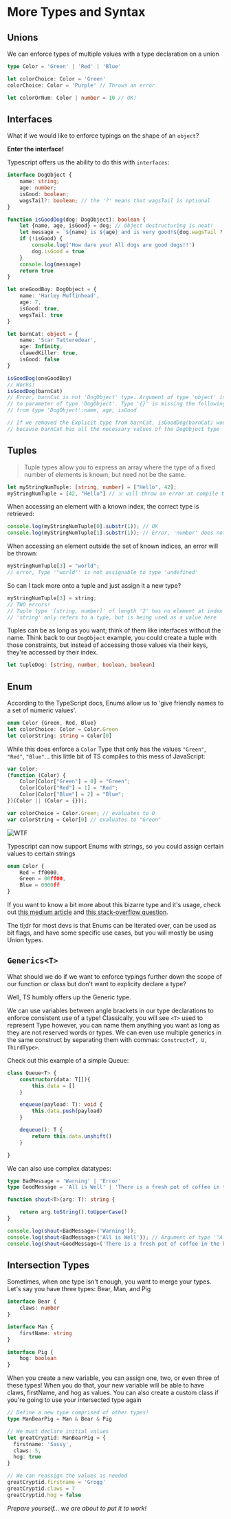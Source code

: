 # More Types and Syntax

## Unions

We can enforce types of multiple values with a type declaration on a union

```typescript
type Color = 'Green' | 'Red' | 'Blue'

let colorChoice: Color = 'Green' 
colorChoice: Color = 'Purple' // Throws an error

let colorOrNum: Color | number = 10 // OK!
```

## Interfaces

What if we would like to enforce typings on the shape of an `object`?

**Enter the interface!**

Typescript offers us the ability to do this with `interfaces`:

```typescript
interface DogObject {
    name: string;
    age: number;
    isGood: boolean;
    wagsTail?: boolean; // the '?' means that wagsTail is optional
}

function isGoodDog(dog: DogObject): boolean {
    let {name, age, isGood} = dog; // Object destructuring is neat!
    let message = `${name} is ${age} and is very good!${dog.wagsTail ? ' wag, wag, wag' : ''}`
    if (!isGood) {
        console.log('How dare you! All dogs are good dogs!!')
        dog.isGood = true
    }
    console.log(message)
    return true
}

let oneGoodBoy: DogObject = {
    name: 'Harley Muffinhead',
    age: 7,
    isGood: true,
    wagsTail: true 
}

let barnCat: object = {
    name: 'Scar Tatteredear',
    age: Infinity,
    clawedKiller: true,
    isGood: false
}

isGoodDog(oneGoodBoy) 
// Works!
isGoodDog(barnCat) 
// Error, barnCat is not 'DogObject' type. Argument of type 'object' is not assignable 
// to parameter of type 'DogObject'. Type '{}' is missing the following properties 
// from type 'DogObject':name, age, isGood

// If we removed the Explicit type from barnCat, isGoodDog(barnCat) would work 
// because barnCat has all the necessary values of the DogObject type
```

## Tuples

> Tuple types allow you to express an array where the type of a fixed number of elements is known, but need not be the same.

```typescript
let myStringNumTuple: [string, number] = ["Hello", 42];
myStringNumTuple = [42, "Hello"] // ☠️ will throw an error at compile time
```

When accessing an element with a known index, the correct type is retrieved:

```typescript
console.log(myStringNumTuple[0].substr(1)); // OK
console.log(myStringNumTuple[1].substr(1)); // Error, 'number' does not have 'substr'
```

When accessing an element outside the set of known indices, an error will be thrown:

```typescript
myStringNumTuple[3] = "world"; 
// error, Type '"world"' is not assignable to type 'undefined'
```

So can I tack more onto a tuple and just assign it a new type?

```typescript
myStringNumTuple[3] = string; 
// TWO errors!
// Tuple type '[string, number]' of length '2' has no element at index '3'
// 'string' only refers to a type, but is being used as a value here
```

Tuples can be as long as you want; think of them like interfaces without the name. Think back to our `DogObject` example, you could create a tuple with those constraints, but instead of accessing those values via their keys, they're accessed by their index.

```typescript
let tupleDog: [string, number, boolean, boolean]
```

## Enum

According to the TypeScript docs, Enums allow us to 'give friendly names to a set of numeric values'.

```typescript
enum Color {Green, Red, Blue}
let colorChoice: Color = Color.Green
let colorString: string = Color[0]
```

While this does enforce a `Color` Type that only has the values `"Green"`, `"Red"`, `"Blue"`... this little bit of TS compiles to this mess of JavaScript:

```javascript
var Color;
(function (Color) {
    Color[Color["Green"] = 0] = "Green";
    Color[Color["Red"] = 1] = "Red";
    Color[Color["Blue"] = 2] = "Blue";
})(Color || (Color = {}));

var colorChoice = Color.Green; // evaluates to 0
var colorString = Color[0] // evaluates to "Green"
```

![WTF](https://media.giphy.com/media/ukGm72ZLZvYfS/giphy.gif)

Typescript can now support Enums with strings, so you could assign certain values to certain strings

```typescript
enum Color {
    Red = ff0000,
    Green = 00ff00,
    Blue = 0000ff
}
```

If you want to know a bit more about this bizarre type and it's usage, check out [this medium article](https://medium.com/@KevinBGreene/typescript-enums-and-polymorphism-with-type-matching-fc3dc74b031c) and [this stack-overflow question](https://stackoverflow.com/questions/40275832/typescript-has-unions-so-are-enums-redundant).

The tl;dr for most devs is that Enums can be iterated over, can be used as bit flags, and have some specific use cases, but you will mostly be using Union types.

## `Generics<T>`

What should we do if we want to enforce typings further down the scope of our function or class but don't want to explicity declare a type?

Well, TS humbly offers up the Generic type.

We can use variables between angle brackets in our type declarations to enforce consistent use of a type! Classically, you will see `<T>` used to represent Type however, you can name them anything you want as long as they are not reserved words or types. We can even use multiple generics in the same construct by separating them with commas: `Construct<T, U, ThirdType>`.

Check out this example of a simple Queue:

```typescript
class Queue<T> {
    constructor(data: T[]){
        this.data = []
    }

    enqueue(payload: T): void {
        this.data.push(payload)
    }

    dequeue(): T {
        return this.data.unshift()
    }

}
```

We can also use complex datatypes:

```typescript
type BadMessage = 'Warning' | 'Error'
type GoodMessage = 'All is Well' | 'There is a fresh pot of coffee in the kitchen' 

function shout<T>(arg: T): string {

    return arg.toString().toUpperCase()
}

console.log(shout<BadMessage>('Warning'));
console.log(shout<BadMessage>('All is Well')); // Argument of type '"All is Well"' is not assignable to parameter of type 'BadMessage'.
console.log(shout<GoodMessage>('There is a fresh pot of coffee in the kitchen'));
```

## Intersection Types

Sometimes, when one type isn't enough, you want to merge your types. Let's say you have three types: Bear, Man, and Pig

```typescript
interface Bear {
    claws: number
}

interface Man {
    firstName: string
}

interface Pig {
    hog: boolean
}
```

When you create a new variable, you can assign one, two, or even three of these types! When you do that, your new variable will be able to have claws, firstName, and hog as values. You can also create a custom class if you're going to use your intersected type again

```typescript
// Define a new type comprised of other types!
type ManBearPig = Man & Bear & Pig

// We must declare initial values
let greatCryptid: ManBearPig = {
  firstname: 'Sassy',
  claws: 5,
  hog: true
}

// We can reassign the values as needed
greatCryptid.firstname = 'Grogg'
greatCryptid.claws = 7
greatCryptid.hog = false
```

_Prepare yourself... we are about to put it to work!_

